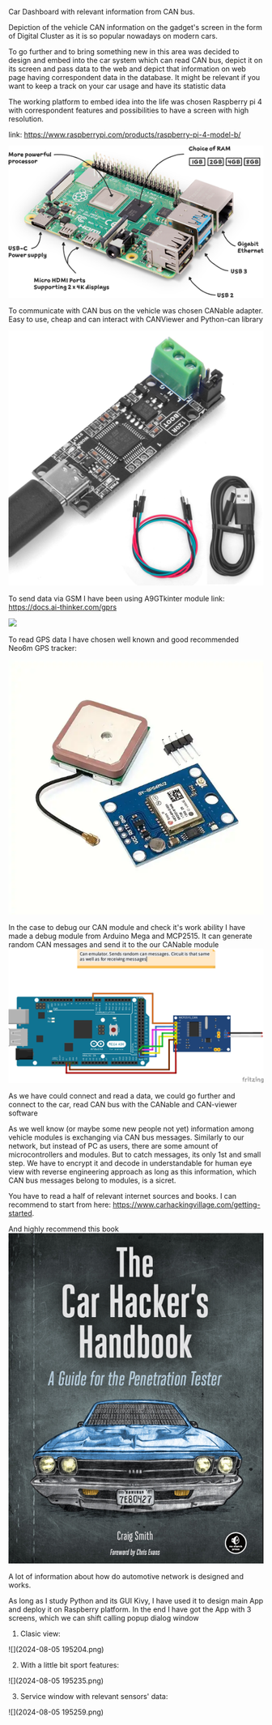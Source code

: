 Car Dashboard with relevant information from CAN bus.

Depiction of the vehicle CAN information on the gadget's screen in the form of Digital Cluster as it is so popular nowadays 
on modern cars.

To go further and to bring something new in this area was decided to design and embed into the car system which can 
read CAN bus, depict it on its screen and pass data to the web and depict that information on web page having correspondent 
data in the database.
It might be relevant if you want to keep a track on your car usage and have its statistic data 

The working platform to embed idea into the life was chosen Raspberry pi 4 with correspondent
features and possibilities to have a screen with high resolution.

link: https://www.raspberrypi.com/products/raspberry-pi-4-model-b/

![](rpi4.png)

To communicate with CAN bus on the vehicle was chosen CANable adapter. Easy to use, cheap and can interact with CANViewer
and Python-can library

![](CANable.jpg)

To send data via GSM I have been using A9GTkinter module
link: https://docs.ai-thinker.com/gprs 

![](1.webp)

To read GPS data I have chosen well known and good recommended Neo6m GPS tracker:

![](neo6m.webp)

In the case to debug our CAN module and check it's work ability I have made a debug module from Arduino Mega and MCP2515.
It can generate random CAN messages and send it to the our CANable module
![](ATMega2560+MCP2515.jpg)

As we have could connect and read a data, we could go further and connect to the car, read CAN bus with the CANable and 
CAN-viewer software

As we well know (or maybe some new people not yet) information among vehicle modules is exchanging via CAN bus messages.
Similarly to our network, but instead of PC as users, there are some amount of microcontrollers and modules. But to catch 
messages, its only 1st and small step. We have to encrypt it and decode in understandable for human eye view with reverse 
engineering approach as long as this information, which CAN bus messages belong to modules, is a sicret. 

You have to read a half of relevant internet sources and books. 
I can recommend to start from here: https://www.carhackingvillage.com/getting-started.

And highly recommend this book
![](CANhaking.png)

A lot of information about how do automotive network is designed and works.

As long as I study Python and its GUI Kivy, I have used it to design main App and deploy it on Raspberry platform. 
In the end I have got the App with 3 screens, which we can shift calling popup dialog window
1. Clasic view:

![](2024-08-05 195204.png)

2. With a little bit sport features:

![](2024-08-05 195235.png)

3. Service window with relevant sensors' data:

![](2024-08-05 195259.png)



